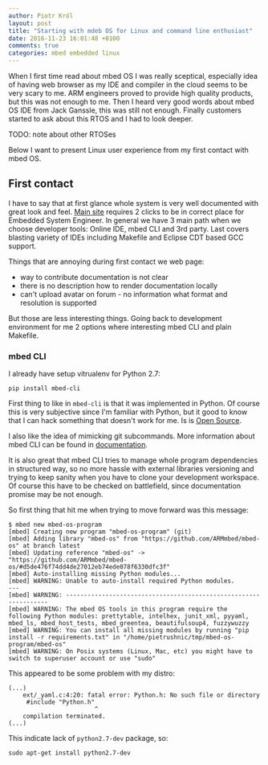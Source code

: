 ```yaml
---
author: Piotr Król
layout: post
title: "Starting with mdeb OS for Linux and command line enthusiast"
date: 2016-11-23 16:01:48 +0100
comments: true
categories: mbed embedded linux
---
```


When I first time read about mbed OS I was really sceptical, especially idea of
having web browser as my IDE and compiler in the cloud seems to be very scary
to me. ARM engineers proved to provide high quality products, but this was not
enough to me. Then I heard very good words about mbed OS IDE from Jack Ganssle,
this was still not enough. Finally customers started to ask about this RTOS and
I had to look deeper.

TODO: note about other RTOSes

Below I want to present Linux user experience from my first contact with mbed OS.

## First contact

I have to say that at first glance whole system is very well documented with
great look and feel. [Main site](https://www.mbed.com/en/) requires 2 clicks to
be in correct place for Embedded System Engineer. In general we have 3 main
path when we choose developer tools: Online IDE, mbed CLI and 3rd party. Last
covers blasting variety of IDEs including Makefile and Eclipse CDT based GCC
support.

Things that are annoying during first contact we web page:

* way to contribute documentation is not clear
* there is no description how to render documentation locally
* can't upload avatar on forum - no information what format and resolution is
  supported

But those are less interesting things. Going back to development environment
for me 2 options where interesting mbed CLI and plain Makefile.

### mbed CLI

I already have setup vitrualenv for Python 2.7:

```
pip install mbed-cli
```

First thing to like in `mbed-cli` is that it was implemented in Python. Of
course this is very subjective since I'm familiar with Python, but it good to
know that I can hack something that doesn't work for me. Is is [Open Source](https://github.com/ARMmbed/mbed-cli).

I also like the idea of mimicking git subcommands. More information about mbed
CLI can be found in
[documentation](https://docs.mbed.com/docs/mbed-os-handbook/en/5.2/dev_tools/cli/#using-mbed-cli).

It is also great that mbed CLI tries to manage whole program dependencies in
structured way, so no more hassle with external libraries versioning and trying
to keep sanity when you have to clone your development workspace. Of course
this have to be checked on battlefield, since documentation promise may be not
enough.

So first thing that hit me when trying to move forward was this message:

```
$ mbed new mbed-os-program                                                  
[mbed] Creating new program "mbed-os-program" (git)
[mbed] Adding library "mbed-os" from "https://github.com/ARMmbed/mbed-os" at branch latest
[mbed] Updating reference "mbed-os" -> "https://github.com/ARMmbed/mbed-os/#d5de476f74dd4de27012eb74ede078f6330dfc3f"
[mbed] Auto-installing missing Python modules...
[mbed] WARNING: Unable to auto-install required Python modules.
---
[mbed] WARNING: -----------------------------------------------------------------
[mbed] WARNING: The mbed OS tools in this program require the following Python modules: prettytable, intelhex, junit_xml, pyyaml, mbed_ls, mbed_host_tests, mbed_greentea, beautifulsoup4, fuzzywuzzy
[mbed] WARNING: You can install all missing modules by running "pip install -r requirements.txt" in "/home/pietrushnic/tmp/mbed-os-program/mbed-os"
[mbed] WARNING: On Posix systems (Linux, Mac, etc) you might have to switch to superuser account or use "sudo"
```

This appeared to be some problem with my distro:

```
(...)
    ext/_yaml.c:4:20: fatal error: Python.h: No such file or directory
     #include "Python.h"
                        ^
    compilation terminated.
(...)
```

This indicate lack of `python2.7-dev` package, so:

```
sudo apt-get install python2.7-dev
```
